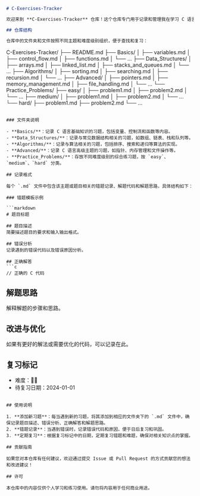 ```markdown
# C-Exercises-Tracker

欢迎来到 **C-Exercises-Tracker** 仓库！这个仓库专门用于记录和管理我在学习 C 语言过程中遇到的习题，涵盖了从基础知识到高级主题的广泛内容。通过这个仓库，我希望能够系统地管理习题和错题，记录解题思路，并通过不断复习巩固我的编程技能。

## 仓库结构

仓库中的文件夹和文件按照不同主题和难度级别组织，便于查找和复习：

```
C-Exercises-Tracker/
├── README.md
├── Basics/
│   ├── variables.md
│   ├── control_flow.md
│   ├── functions.md
│   └── ...
├── Data_Structures/
│   ├── arrays.md
│   ├── linked_list.md
│   ├── stacks_and_queues.md
│   └── ...
├── Algorithms/
│   ├── sorting.md
│   ├── searching.md
│   ├── recursion.md
│   └── ...
├── Advanced/
│   ├── pointers.md
│   ├── memory_management.md
│   ├── file_handling.md
│   └── ...
└── Practice_Problems/
    ├── easy/
    │   ├── problem1.md
    │   ├── problem2.md
    │   └── ...
    ├── medium/
    │   ├── problem1.md
    │   ├── problem2.md
    │   └── ...
    └── hard/
        ├── problem1.md
        ├── problem2.md
        └── ...
```

### 文件夹说明

- **Basics/**：记录 C 语言基础知识的习题，包括变量、控制流和函数等内容。
- **Data_Structures/**：记录与常见数据结构相关的习题，如数组、链表、栈和队列等。
- **Algorithms/**：记录与算法相关的习题，包括排序、搜索和递归等算法的实现。
- **Advanced/**：记录 C 语言高级主题的习题，如指针、内存管理和文件操作等。
- **Practice_Problems/**：存放不同难度级别的综合练习题，按 `easy`、`medium`、`hard` 分类。

## 记录格式

每个 `.md` 文件中包含该主题或题目相关的错题记录、解题代码和解题思路，具体结构如下：

### 错题模板示例

```markdown
# 题目标题

## 题目描述
简要描述题目的要求和输入输出格式。

## 错误分析
记录遇到的错误代码以及错误原因分析。

## 正确解答
```c
// 正确的 C 代码
```

## 解题思路
解释解题的步骤和思路。

## 改进与优化
如果有更好的解法或需要优化的代码，可以记录在此。

## 复习标记
- 难度：🌟🌟
- 待复习日期：2024-01-01
```

## 使用说明

1. **添加新习题**：每当遇到新的习题，将其添加到相应的文件夹下的 `.md` 文件中，确保记录题目描述、错误分析、正确解答和解题思路。
2. **错题记录**：当遇到错误时，记录错误代码和原因，便于日后复习和巩固。
3. **定期复习**：根据复习标记中的日期，定期复习错题和难题，确保对相关知识点的掌握。

## 贡献指南

如果您对本仓库有任何建议，欢迎通过提交 Issue 或 Pull Request 的方式贡献您的想法和改进建议！

## 许可

本仓库中的内容仅供个人学习和练习使用。请勿将内容用于任何商业用途。
```
